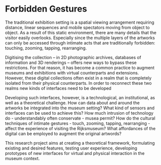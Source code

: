 # Forbidden Gestures

The traditional exhibition setting is a spatial viewing arrangement
requiring distance, linear sequences and mobile spectators moving from
object to object. As a result of this static environment, there are
many details that the visitor easily overlooks. Especially since the
multiple layers of the artworks can only be accessed through intimate
acts that are traditionally forbidden: touching, zooming, tapping,
rearranging. 

Digitising the collection – in 2D photographic archives, databases
of information and 3D renderings – offers new ways to bypass these
restrictions. For that reason, it has become a common practice
to augment museums and exhibitions with virtual counterparts and
extensions. However, these digital collections often exist in a realm
that is completely isolated from their physical counterparts. In order
to reconnect these two realms new kinds of interfaces need to be
developed

Developing such interfaces, however, is a technological, an
institutional, as well as a theoretical challenge. How can data about
and around the artworks be integrated into the museum setting? What
kind of sensors and interfaces can be used to achieve this? How much
intrusion of technology do - understandably often conservate - musea
permit? How do the cultural techniques of intimate gestures - touch,
zooming, tapping, rearranging - affect the experience of visiting the
Rijksmuseum? What affordances of the digital can be employed to augment
the original artwords?

This research project aims at creating a theoretical framework,
formulating existing and desired features, testing user experience,
developing prototypes of new interfaces for virtual and physical
interaction in the museum context.
